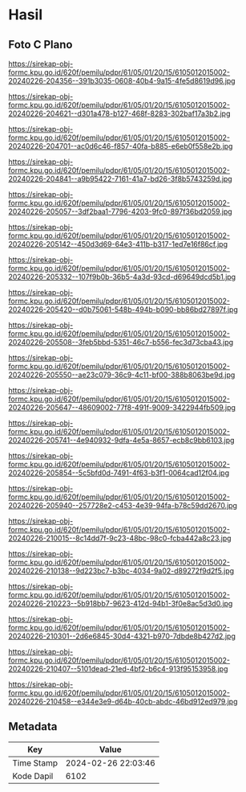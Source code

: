 # Hasil

## Foto C Plano

https://sirekap-obj-formc.kpu.go.id/620f/pemilu/pdpr/61/05/01/20/15/6105012015002-20240226-204356--391b3035-0608-40b4-9a15-4fe5d8619d96.jpg

https://sirekap-obj-formc.kpu.go.id/620f/pemilu/pdpr/61/05/01/20/15/6105012015002-20240226-204621--d301a478-b127-468f-8283-302baf17a3b2.jpg

https://sirekap-obj-formc.kpu.go.id/620f/pemilu/pdpr/61/05/01/20/15/6105012015002-20240226-204701--ac0d6c46-f857-40fa-b885-e6eb0f558e2b.jpg

https://sirekap-obj-formc.kpu.go.id/620f/pemilu/pdpr/61/05/01/20/15/6105012015002-20240226-204841--a9b95422-7161-41a7-bd26-3f8b5743259d.jpg

https://sirekap-obj-formc.kpu.go.id/620f/pemilu/pdpr/61/05/01/20/15/6105012015002-20240226-205057--3df2baa1-7796-4203-9fc0-897f36bd2059.jpg

https://sirekap-obj-formc.kpu.go.id/620f/pemilu/pdpr/61/05/01/20/15/6105012015002-20240226-205142--450d3d69-64e3-411b-b317-1ed7e16f86cf.jpg

https://sirekap-obj-formc.kpu.go.id/620f/pemilu/pdpr/61/05/01/20/15/6105012015002-20240226-205332--107f9b0b-36b5-4a3d-93cd-d69649dcd5b1.jpg

https://sirekap-obj-formc.kpu.go.id/620f/pemilu/pdpr/61/05/01/20/15/6105012015002-20240226-205420--d0b75061-548b-494b-b090-bb86bd27897f.jpg

https://sirekap-obj-formc.kpu.go.id/620f/pemilu/pdpr/61/05/01/20/15/6105012015002-20240226-205508--3feb5bbd-5351-46c7-b556-fec3d73cba43.jpg

https://sirekap-obj-formc.kpu.go.id/620f/pemilu/pdpr/61/05/01/20/15/6105012015002-20240226-205550--ae23c079-36c9-4c11-bf00-388b8063be9d.jpg

https://sirekap-obj-formc.kpu.go.id/620f/pemilu/pdpr/61/05/01/20/15/6105012015002-20240226-205647--48609002-77f8-491f-9009-3422944fb509.jpg

https://sirekap-obj-formc.kpu.go.id/620f/pemilu/pdpr/61/05/01/20/15/6105012015002-20240226-205741--4e940932-9dfa-4e5a-8657-ecb8c9bb6103.jpg

https://sirekap-obj-formc.kpu.go.id/620f/pemilu/pdpr/61/05/01/20/15/6105012015002-20240226-205854--5c5bfd0d-7491-4f63-b3f1-0064cad12f04.jpg

https://sirekap-obj-formc.kpu.go.id/620f/pemilu/pdpr/61/05/01/20/15/6105012015002-20240226-205940--257728e2-c453-4e39-94fa-b78c59dd2670.jpg

https://sirekap-obj-formc.kpu.go.id/620f/pemilu/pdpr/61/05/01/20/15/6105012015002-20240226-210015--8c14dd7f-9c23-48bc-98c0-fcba442a8c23.jpg

https://sirekap-obj-formc.kpu.go.id/620f/pemilu/pdpr/61/05/01/20/15/6105012015002-20240226-210138--9d223bc7-b3bc-4034-9a02-d89272f9d2f5.jpg

https://sirekap-obj-formc.kpu.go.id/620f/pemilu/pdpr/61/05/01/20/15/6105012015002-20240226-210223--5b918bb7-9623-412d-94b1-3f0e8ac5d3d0.jpg

https://sirekap-obj-formc.kpu.go.id/620f/pemilu/pdpr/61/05/01/20/15/6105012015002-20240226-210301--2d6e6845-30d4-4321-b970-7dbde8b427d2.jpg

https://sirekap-obj-formc.kpu.go.id/620f/pemilu/pdpr/61/05/01/20/15/6105012015002-20240226-210407--5101dead-21ed-4bf2-b6c4-913f95153958.jpg

https://sirekap-obj-formc.kpu.go.id/620f/pemilu/pdpr/61/05/01/20/15/6105012015002-20240226-210458--e344e3e9-d64b-40cb-abdc-46bd912ed979.jpg


## Metadata

| Key        | Value               |
| ---------- | ------------------- |
| Time Stamp | 2024-02-26 22:03:46 |
| Kode Dapil | 6102                |




